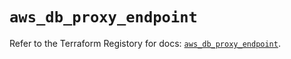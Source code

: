 # `aws_db_proxy_endpoint`

Refer to the Terraform Registory for docs: [`aws_db_proxy_endpoint`](https://registry.terraform.io/providers/hashicorp/aws/5.5.0/docs/resources/db_proxy_endpoint).
